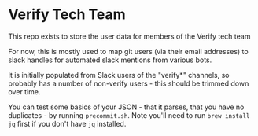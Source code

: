 # Verify Tech Team

This repo exists to store the user data for members of the Verify tech team

For now, this is mostly used to map git users (via their email addresses)
to slack handles for automated slack mentions from various bots.

It is initially populated from Slack users of the "verify*" channels, so
probably has a number of non-verify users - this should be trimmed down
over time.

You can test some basics of your JSON - that it parses, that you have
no duplicates - by running `precommit.sh`.  Note you'll need to run
`brew install jq` first if you don't have `jq` installed.

